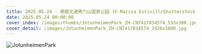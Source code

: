 ```yaml
---
title: 2025.05.24 - 挪威尤通黑门山国家公园 (© Marisa Estivill/Shutterstock)
date: 2025.05.24 00:00:00
cover_index: /images/thumbs/JotunheimenPark_ZH-CN7417034574_533x300.jpg
cover_detail: /images/JotunheimenPark_ZH-CN7417034574_1920x1080.jpg
---
```


![JotunheimenPark](/images/JotunheimenPark_ZH-CN7417034574_1920x1080.jpg)
